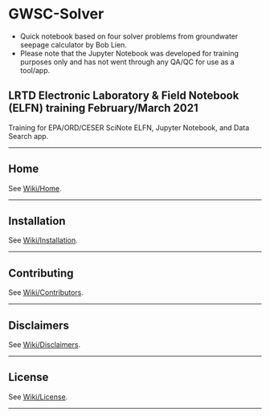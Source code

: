 # GWSC-Solver

* Quick notebook based on four solver problems from groundwater seepage calculator by Bob Lien.
* Please note that the Jupyter Notebook was developed for training purposes only and has not went through any QA/QC for use as a tool/app.

## LRTD Electronic Laboratory & Field Notebook (ELFN) training February/March 2021

Training for EPA/ORD/CESER SciNote ELFN, Jupyter Notebook, and Data Search app.

***

## Home

See [Wiki/Home](https://github.com/dyoung11/GWSC-Solver/wiki).
***

## Installation

See [Wiki/Installation](https://github.com/dyoung11/GWSC-Solver/wiki/Installation).
***

## Contributing

See [Wiki/Contributors](https://github.com/dyoung11/GWSC-Solver/wiki/Contributing).
***

## Disclaimers

See [Wiki/Disclaimers](https://github.com/dyoung11/GWSC-Solver/wiki/Disclaimers).
***

## License

See [Wiki/License](https://github.com/dyoung11/GWSC-Solver/wiki/License).
***
